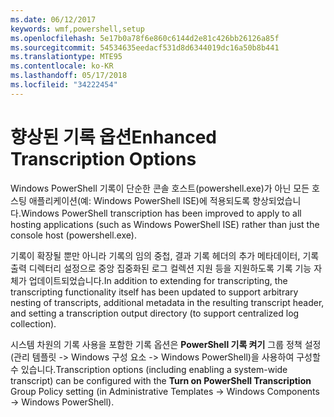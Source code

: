 ```yaml
---
ms.date: 06/12/2017
keywords: wmf,powershell,setup
ms.openlocfilehash: 5e17b0a78f6e860c6144d2e81c426bb26126a85f
ms.sourcegitcommit: 54534635eedacf531d8d6344019dc16a50b8b441
ms.translationtype: MTE95
ms.contentlocale: ko-KR
ms.lasthandoff: 05/17/2018
ms.locfileid: "34222454"
---
```

# <a name="enhanced-transcription-options"></a><span data-ttu-id="e91ae-102">향상된 기록 옵션</span><span class="sxs-lookup"><span data-stu-id="e91ae-102">Enhanced Transcription Options</span></span>

<span data-ttu-id="e91ae-103">Windows PowerShell 기록이 단순한 콘솔 호스트(powershell.exe)가 아닌 모든 호스팅 애플리케이션(예: Windows PowerShell ISE)에 적용되도록 향상되었습니다.</span><span class="sxs-lookup"><span data-stu-id="e91ae-103">Windows PowerShell transcription has been improved to apply to all hosting applications (such as Windows PowerShell ISE) rather than just the console host (powershell.exe).</span></span>

<span data-ttu-id="e91ae-104">기록이 확장될 뿐만 아니라 기록의 임의 중첩, 결과 기록 헤더의 추가 메타데이터, 기록 출력 디렉터리 설정으로 중앙 집중화된 로그 컬렉션 지원 등을 지원하도록 기록 기능 자체가 업데이트되었습니다.</span><span class="sxs-lookup"><span data-stu-id="e91ae-104">In addition to extending for transcripting, the transcripting functionality itself has been updated to support arbitrary nesting of transcripts, additional metadata in the resulting transcript header, and setting a transcription output directory (to support centralized log collection).</span></span>

<span data-ttu-id="e91ae-105">시스템 차원의 기록 사용을 포함한 기록 옵션은 **PowerShell 기록 켜기** 그룹 정책 설정(관리 템플릿 -> Windows 구성 요소 -> Windows PowerShell)을 사용하여 구성할 수 있습니다.</span><span class="sxs-lookup"><span data-stu-id="e91ae-105">Transcription options (including enabling a system-wide transcript) can be configured with the **Turn on PowerShell Transcription** Group Policy setting (in Administrative Templates -> Windows Components -> Windows PowerShell).</span></span>
